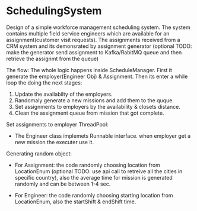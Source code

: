 # SchedulingSystem
Design of a simple workforce management scheduling system.
The system contains multiple field service engineers which are available for an assignment(customer visit requests).
The assignments received from a CRM system and its demonsrated by assignment generator 
(optional TODO: make the generator send assignment to Kafka/RabitMQ queue and then retrieve the assignmt from the queue)

The flow:
The whole logic happens inside ScheduleManager.
First it generate the employer(Engineer Obj) & Assignment.
Then its enter a while loop the doing the next stages:
1. Update the availabilty of the employers.
2. Randomaly generate a new missions and add them to the quque.
3. Set assignments to employers by the availability & closets distance.
4. Clean the assignment queue from mission that got complete.

Set assignments to employer ThreadPool:
* The Engineer class implemets Runnable interface.
	when employer get a new mission the executer use it.


Generating random object:
* For Assignment: the code randomly choosing location from LocationEnum (optional TODO: use api call to retreive all the cities in specific country),
	also the average time for mission is generated randomly and can be between 1-4 sec.

* For Engineer: the code randomly choosing starting location from LocationEnum, also the startShift & endShift time.
